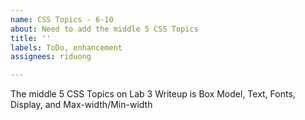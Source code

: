 ```yaml
---
name: CSS Topics - 6-10
about: Need to add the middle 5 CSS Topics
title: ''
labels: ToDo, enhancement
assignees: riduong

---
```


The middle 5 CSS Topics on Lab 3 Writeup is Box Model, Text, Fonts, Display, and Max-width/Min-width
